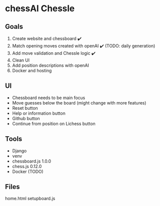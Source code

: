 # chessAI Chessle

## Goals 

1. Create website and chessboard :heavy_check_mark:
2. Match opening moves created with openAI :heavy_check_mark: (TODO: daily generation)
3. Add move validation and Chessle logic :heavy_check_mark:
4. Clean UI
5. Add position descriptions with openAI
6. Docker and hosting

## UI 

- Chessboard needs to be main focus
- Move guesses below the board (might change with more features)
- Reset button
- Help or information button
- Github button
- Continue from position on Lichess button

## Tools
- Django
- venv
- chessboard.js 1.0.0
- chess.js 0.12.0
- Docker (TODO)

## Files

home.html
setupboard.js


